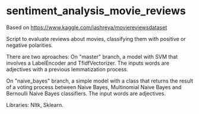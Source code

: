 # sentiment_analysis_movie_reviews

Based on https://www.kaggle.com/iashreya/moviereviewsdataset

Script to evaluate reviews about movies, classifying them with positive or negative polarities.

There are two aproaches: 
On "master" branch, a model with SVM that involves a LabelEncoder and TfidfVectorizer. The inputs words are adjectives with a previous lemmatization process.

On "naive_bayes" branch, a simple model with a class that returns the result of a voting process between Naive Bayes, Multinomial Naive Bayes and Bernoulli Naive Bayes classifiers. The input words are adjectives.

Libraries: Nltk, Sklearn.
